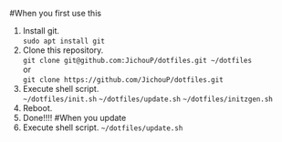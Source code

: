 #When you first use this
1. Install git.  
`sudo apt install git`
2. Clone this repository.  
`git clone git@github.com:JichouP/dotfiles.git ~/dotfiles`  
or  
`git clone https://github.com/JichouP/dotfiles.git`
3. Execute shell script.  
`~/dotfiles/init.sh`
`~/dotfiles/update.sh`
`~/dotfiles/initzgen.sh`
4. Reboot.
5. Done!!!!
#When you update
1. Execute shell script.
`~/dotfiles/update.sh`
